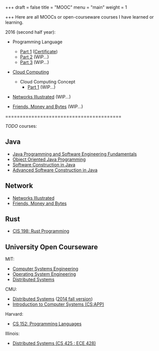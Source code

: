 +++
draft = false
title = "MOOC"
menu = "main"
weight = 1

+++
Here are all MOOCs or open-courseware courses I have learned or learning.

2016 (second half year):

- Programming Language
    - [Part 1][COURSERA-PL-P1] ([Certificate](https://www.coursera.org/account/accomplishments/certificate/LFHUP6MQ734P))
    - [Part 2][COURSERA-PL-P2] (WIP...)
    - [Part 3][COURSERA-PL-P3] (WIP...)
- [Cloud Computing][cc]
    - Cloud Computing Concept
        - [Part 1][cc-p1] (WIP...)

- [Networks Illustrated][ni] (WIP...)
- [Friends, Money and Bytes][fmb] (WIP...)

========================================

*TODO* courses:

## Java

- [Java Programming and Software Engineering Fundamentals][jp]
- [Object Oriented Java Programming][oojp]
- [Software Construction in Java][sc-java]
- [Advanced Software Construction in Java][asc-java]

## Network

- [Networks Illustrated][ni]
- [Friends, Money and Bytes][fmb]

## Rust

- [CIS 198: Rust Programming][rp]

## University Open Courseware

MIT:

- [Computer Systems Engineering][MIT-6.033]
- [Operating System Engineering][MIT-6.828]
- [Distributed Systems][MIT-6.824]

CMU:

- [Distributed Systems][CMU-15-440] ([2014 fall version][CMU-15-440-2014-fall])
- [Introduction to Computer Systems (CS:APP)][cmu-ics]

Harvard:

- [CS 152: Programming Languages][cs152-pl-16sp]

Illinois:

- [Distributed Systems (CS 425 : ECE 428)][ds-cs425-ece-428]

[COURSERA-PL-P1]: https://www.coursera.org/learn/programming-languages/home/welcome
[COURSERA-PL-P2]: https://www.coursera.org/learn/programming-languages-part-b/home/welcome
[COURSERA-PL-P3]: https://www.coursera.org/learn/programming-languages-part-c/home/welcome

[MIT-6.828]: https://pdos.csail.mit.edu/6.828/2016/index.html
[MIT-6.824]: https://pdos.csail.mit.edu/6.824/
[MIT-6.033]: http://web.mit.edu/6.033/www/

[CMU-15-440]: http://www.cs.cmu.edu/~srini/15-440/index.html
[CMU-15-440-2014-fall]: https://www.cs.cmu.edu/~dga/15-440/S14/index.html

[cc]: https://www.coursera.org/specializations/cloud-computing
[cc-p1]: https://www.coursera.org/learn/cloud-computing/home/welcome
[jp]: https://www.coursera.org/specializations/java-programming
[oojp]: https://www.coursera.org/specializations/java-object-oriented
[cs152-pl-16sp]: http://www.seas.harvard.edu/courses/cs152/2016sp/
[ds-cs425-ece-428]: https://courses.engr.illinois.edu/cs425/fa2016/index.html
[ni]: https://www.coursera.org/learn/networks-illustrated/home/welcome
[fmb]: https://www.coursera.org/learn/friends-money-bytes/home/welcome
[sc-java]: https://www.edx.org/course/software-construction-java-mitx-6-005-1x#!
[asc-java]: https://www.edx.org/course/advanced-software-construction-java-mitx-6-005-2x#!
[rp]: http://cis198-2016s.github.io/ 
[cmu-ics]: http://www.cs.cmu.edu/~213/
